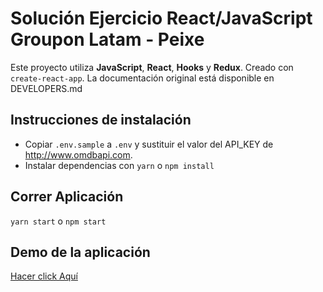 # Solución Ejercicio React/JavaScript Groupon Latam - Peixe

Este proyecto utiliza **JavaScript**, **React**, **Hooks** y **Redux**. Creado con `create-react-app`. La documentación original
está disponible en DEVELOPERS.md

## Instrucciones de instalación

* Copiar `.env.sample` a `.env` y sustituir el valor del API_KEY
de http://www.omdbapi.com.
* Instalar dependencias con `yarn` o `npm install`

## Correr Aplicación
`yarn start` o `npm start`

## Demo de la aplicación
[Hacer click Aquí](http://geekflix-app.s3-website-us-east-1.amazonaws.com)